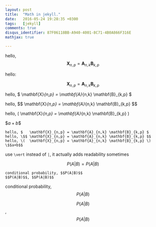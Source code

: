 ```yaml
---
layout: post
title:  "Math in jekyll."
date:   2016-05-24 19:28:35 +0300
tags:   [jekyll]
comments: true
disqus_identifier: 87F06118BB-A940-4001-8C71-4B0A866F316E
mathjax: true

---
```




hello, $$ \mathbf{X}_{n,p} = \mathbf{A}_{n,k} \mathbf{B}_{k,p} $$

hello:

$$ \mathbf{X}_{n,p} = \mathbf{A}_{n,k} \mathbf{B}_{k,p} $$

hello, $   \mathbf{X}_{n,p} = \mathbf{A}_{n,k} \mathbf{B}_{k,p} $

hello, \$$ \mathbf{X}_{n,p} = \mathbf{A}_{n,k} \mathbf{B}_{k,p} $$

hello, \(  \mathbf{X}_{n,p} = \mathbf{A}_{n,k} \mathbf{B}_{k,p} \)

\$$a+b$$

```
hello, $   \mathbf{X}_{n,p} = \mathbf{A}_{n,k} \mathbf{B}_{k,p} $
hello, \$$ \mathbf{X}_{n,p} = \mathbf{A}_{n,k} \mathbf{B}_{k,p} $$
hello, \(  \mathbf{X}_{n,p} = \mathbf{A}_{n,k} \mathbf{B}_{k,p} \)
\$$a+b$$
```




use `\vert` instead of `|`, it actually adds readability sometimes


$$P(A|B) = P(A|B)$$

```
conditional probability, $$P(A|B)$$
$$P(A|B)$$, $$P(A|B)$$
```

conditional probability, $$P(A|B)$$

$$P(A|B)$$, $$P(A|B)$$





